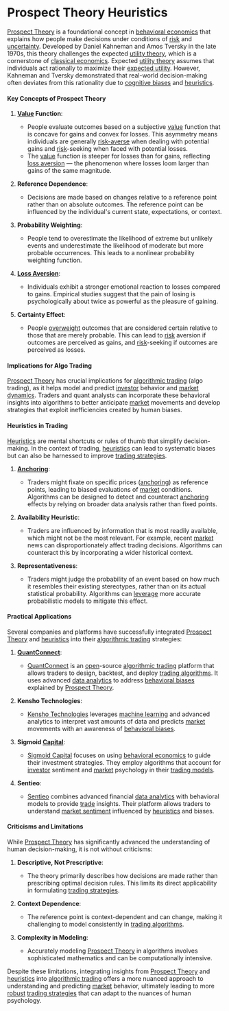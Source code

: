 # Prospect Theory Heuristics

[Prospect Theory](../p/prospect_theory_in_trading.md) is a foundational concept in [behavioral economics](../b/behavioral_economics.md) that explains how people make decisions under conditions of [risk](../r/risk.md) and [uncertainty](../u/uncertainty_in_trading.md). Developed by Daniel Kahneman and Amos Tversky in the late 1970s, this theory challenges the expected [utility theory](../u/utility_theory_in_trading.md), which is a cornerstone of [classical economics](../c/classical_economics.md). Expected [utility theory](../u/utility_theory_in_trading.md) assumes that individuals act rationally to maximize their [expected utility](../e/expected_utility.md). However, Kahneman and Tversky demonstrated that real-world decision-making often deviates from this rationality due to [cognitive biases](../c/cognitive_biases_in_trading.md) and [heuristics](../h/heuristics.md).

#### Key Concepts of Prospect Theory

1. **[Value](../v/value.md) Function**:
   - People evaluate outcomes based on a subjective [value](../v/value.md) function that is concave for gains and convex for losses. This asymmetry means individuals are generally [risk-averse](../r/risk-averse.md) when dealing with potential gains and [risk](../r/risk.md)-seeking when faced with potential losses.
   - The [value](../v/value.md) function is steeper for losses than for gains, reflecting [loss aversion](../l/loss_aversion.md) — the phenomenon where losses loom larger than gains of the same magnitude.

2. **Reference Dependence**:
   - Decisions are made based on changes relative to a reference point rather than on absolute outcomes. The reference point can be influenced by the individual's current state, expectations, or context.
   
3. **Probability Weighting**:
   - People tend to overestimate the likelihood of extreme but unlikely events and underestimate the likelihood of moderate but more probable occurrences. This leads to a nonlinear probability weighting function.

4. **[Loss Aversion](../l/loss_aversion.md)**:
   - Individuals exhibit a stronger emotional reaction to losses compared to gains. Empirical studies suggest that the pain of losing is psychologically about twice as powerful as the pleasure of gaining.

5. **Certainty Effect**:
   - People [overweight](../o/overweight.md) outcomes that are considered certain relative to those that are merely probable. This can lead to [risk](../r/risk.md) aversion if outcomes are perceived as gains, and [risk](../r/risk.md)-seeking if outcomes are perceived as losses.

#### Implications for Algo Trading

[Prospect Theory](../p/prospect_theory_in_trading.md) has crucial implications for [algorithmic trading](../a/algorithmic_trading.md) (algo trading), as it helps model and predict [investor](../i/investor.md) behavior and [market dynamics](../m/market_dynamics.md). Traders and quant analysts can incorporate these behavioral insights into algorithms to better anticipate [market](../m/market.md) movements and develop strategies that exploit inefficiencies created by human biases.

#### Heuristics in Trading

[Heuristics](../h/heuristics.md) are mental shortcuts or rules of thumb that simplify decision-making. In the context of trading, [heuristics](../h/heuristics.md) can lead to systematic biases but can also be harnessed to improve [trading strategies](../t/trading_strategies.md).

1. **[Anchoring](../a/anchoring.md)**:
   - Traders might fixate on specific prices ([anchoring](../a/anchoring.md)) as reference points, leading to biased evaluations of [market](../m/market.md) conditions. Algorithms can be designed to detect and counteract [anchoring](../a/anchoring.md) effects by relying on broader data analysis rather than fixed points.

2. **Availability Heuristic**:
   - Traders are influenced by information that is most readily available, which might not be the most relevant. For example, recent [market](../m/market.md) news can disproportionately affect trading decisions. Algorithms can counteract this by incorporating a wider historical context.

3. **Representativeness**:
   - Traders might judge the probability of an event based on how much it resembles their existing stereotypes, rather than on its actual statistical probability. Algorithms can [leverage](../l/leverage.md) more accurate probabilistic models to mitigate this effect.

#### Practical Applications

Several companies and platforms have successfully integrated [Prospect Theory](../p/prospect_theory_in_trading.md) and [heuristics](../h/heuristics.md) into their [algorithmic trading](../a/algorithmic_trading.md) strategies:

1. **[QuantConnect](../q/quantconnect.md)**:
   - [QuantConnect](https://www.quantconnect.com/) is an [open](../o/open.md)-source [algorithmic trading](../a/algorithmic_trading.md) platform that allows traders to design, backtest, and deploy [trading algorithms](../t/trading_algorithms.md). It uses advanced [data analytics](../d/data_analytics.md) to address [behavioral biases](../b/behavioral_biases_in_trading.md) explained by [Prospect Theory](../p/prospect_theory_in_trading.md).

2. **Kensho Technologies**:
   - [Kensho Technologies](https://home.kensho.com/) leverages [machine learning](../m/machine_learning.md) and advanced analytics to interpret vast amounts of data and predicts [market](../m/market.md) movements with an awareness of [behavioral biases](../b/behavioral_biases_in_trading.md).

3. **Sigmoid [Capital](../c/capital.md)**:
   - [Sigmoid Capital](https://www.sigmoidcapital.com/) focuses on using [behavioral economics](../b/behavioral_economics.md) to guide their investment strategies. They employ algorithms that account for [investor](../i/investor.md) sentiment and [market](../m/market.md) psychology in their [trading models](../t/trading_models.md).

4. **Sentieo**:
   - [Sentieo](https://sentieo.com/) combines advanced financial [data analytics](../d/data_analytics.md) with behavioral models to provide [trade](../t/trade.md) insights. Their platform allows traders to understand [market sentiment](../m/market_sentiment.md) influenced by [heuristics](../h/heuristics.md) and biases.

#### Criticisms and Limitations

While [Prospect Theory](../p/prospect_theory_in_trading.md) has significantly advanced the understanding of human decision-making, it is not without criticisms:

1. **Descriptive, Not Prescriptive**:
   - The theory primarily describes how decisions are made rather than prescribing optimal decision rules. This limits its direct applicability in formulating [trading strategies](../t/trading_strategies.md).

2. **Context Dependence**:
   - The reference point is context-dependent and can change, making it challenging to model consistently in [trading algorithms](../t/trading_algorithms.md).

3. **Complexity in Modeling**:
   - Accurately modeling [Prospect Theory](../p/prospect_theory_in_trading.md) in algorithms involves sophisticated mathematics and can be computationally intensive.

Despite these limitations, integrating insights from [Prospect Theory](../p/prospect_theory_in_trading.md) and [heuristics](../h/heuristics.md) into [algorithmic trading](../a/algorithmic_trading.md) offers a more nuanced approach to understanding and predicting [market](../m/market.md) behavior, ultimately leading to more [robust](../r/robust.md) [trading strategies](../t/trading_strategies.md) that can adapt to the nuances of human psychology.

